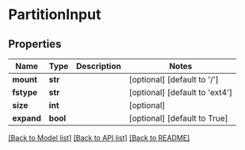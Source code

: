 # PartitionInput

## Properties
Name | Type | Description | Notes
------------ | ------------- | ------------- | -------------
**mount** | **str** |  | [optional] [default to '/']
**fstype** | **str** |  | [optional] [default to 'ext4']
**size** | **int** |  | [optional] 
**expand** | **bool** |  | [optional] [default to True]

[[Back to Model list]](../README.md#documentation-for-models) [[Back to API list]](../README.md#documentation-for-api-endpoints) [[Back to README]](../README.md)


